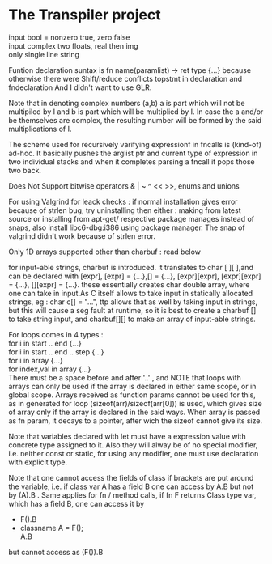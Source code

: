 # The Transpiler project

input bool = nonzero true, zero false<br />
input complex two floats, real then img<br />
only single line string<br />

Funtion declaration suntax is fn name(paramlist) -> ret type {...} because otherwise there were Shift/reduce conflicts topstmt in declaration and fndeclaration And I didn't want to use GLR.<br />

Note that in denoting complex numbers (a,b) a is part which will not be multipiled by I and b is part which will be multiplied by I.
In case the a and/or be themselves are complex, the resulting number will be formed by the said multiplications of I.<br />

The scheme used for recursively varifying expressionf in fncalls is (kind-of) ad-hoc. It basically pushes the arglist ptr and current type of expression in two individual stacks and when it completes parsing a fncall it pops those two back.<br />

Does Not Support bitwise operators & | ~ ^ << >>, enums and unions<br />

For using Valgrind for leack checks : if normal installation gives error because of strlen bug, try uninstalling then either : making from latest source or installing from apt-get/ respective package manages instead of snaps, also install libc6-dbg:i386 using package manager.
The snap of valgrind didn't work because of strlen error.<br />

Only 1D arrays supported other than charbuf : read below <br/>

for input-able strings, charbuf is introduced. it translates to char [ ][ ],and can be declared with [expr], [expr] = {...},[] = {...}, [expr][expr], [expr][expr] = {...}, [][expr] = {...}. these essentially creates char double array, where one can take in input.As C itself allows to take input in statically allocated strings, eg : char c[] = "...", ttp allows that as well by taking input in strings, but this will cause a seg fault at runtime, so it is best to create a charbuf [] to take string input, and charbuf[][] to make an array of input-able strings. <br />

For loops comes in 4 types : <br />
for i in start .. end {...} <br />
for i in start .. end .. step {...} <br />
for i in array {...} <br />
for index,val in array {...} <br />
There must be a space before and after '..' , and NOTE that loops with arrays can only be used if the array is declared in either same scope, or in global scope. Arrays received as function params cannot be used for this, as in generated for loop (sizeof(arr)/sizeof(arr[0])) is used, which gives size of array only if the array is declared in the said ways. When array is passed as fn param, it decays to a pointer, after wich the sizeof cannot give its size. <br />

Note that variables declared with let must have a expression value with concrete type assigned to it. Also they will alway be of no special modifier, i.e. neither const or static, for using any modifier, one must use declaration with explicit type.<br />

Note that one cannot access the fields of class if brackets are put around the variable, i.e. if class var A has a field B one can access by A.B but not by (A).B . Same applies for fn / method calls, if fn F returns Class type var, which has a field B, one can access it by

<ul>
<li> F().B </li>
<li>classname A = F();<br />
    A.B</li>
</ul>
but cannot access as (F()).B
<br />
